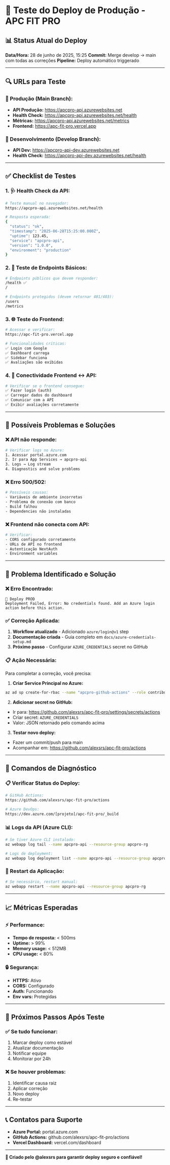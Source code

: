 # 🧪 Teste do Deploy de Produção - APC FIT PRO

## 📊 Status Atual do Deploy

**Data/Hora:** 28 de junho de 2025, 15:25
**Commit:** Merge develop → main com todas as correções
**Pipeline:** Deploy automático triggerado

---

## 🔍 URLs para Teste

### **🎯 Produção (Main Branch):**

- **API Produção:** https://apcpro-api.azurewebsites.net
- **Health Check:** https://apcpro-api.azurewebsites.net/health
- **Métricas:** https://apcpro-api.azurewebsites.net/metrics
- **Frontend:** https://apc-fit-pro.vercel.app

### **🚀 Desenvolvimento (Develop Branch):**

- **API Dev:** https://apcpro-api-dev.azurewebsites.net
- **Health Check:** https://apcpro-api-dev.azurewebsites.net/health

---

## ✅ Checklist de Testes

### **1. 🩺 Health Check da API:**

```bash
# Teste manual no navegador:
https://apcpro-api.azurewebsites.net/health

# Resposta esperada:
{
  "status": "ok",
  "timestamp": "2025-06-28T15:25:00.000Z",
  "uptime": 123.45,
  "service": "apcpro-api",
  "version": "1.0.0",
  "environment": "production"
}
```

### **2. 🔐 Teste de Endpoints Básicos:**

```bash
# Endpoints públicos que devem responder:
/health ✅
/

# Endpoints protegidos (devem retornar 401/403):
/users
/metrics
```

### **3. 🌐 Teste do Frontend:**

```bash
# Acessar e verificar:
https://apc-fit-pro.vercel.app

# Funcionalidades críticas:
✅ Login com Google
✅ Dashboard carrega
✅ Sidebar funciona
✅ Avaliações são exibidas
```

### **4. 🔗 Conectividade Frontend ↔ API:**

```bash
# Verificar se o frontend consegue:
✅ Fazer login (auth)
✅ Carregar dados do dashboard
✅ Comunicar com a API
✅ Exibir avaliações corretamente
```

---

## 🚨 Possíveis Problemas e Soluções

### **❌ API não responde:**

```bash
# Verificar logs no Azure:
1. Acessar portal.azure.com
2. Ir para App Services → apcpro-api
3. Logs → Log stream
4. Diagnostics and solve problems
```

### **❌ Erro 500/502:**

```bash
# Possíveis causas:
- Variáveis de ambiente incorretas
- Problema de conexão com banco
- Build falhou
- Dependencies não instaladas
```

### **❌ Frontend não conecta com API:**

```bash
# Verificar:
- CORS configurado corretamente
- URLs de API no frontend
- Autenticação NextAuth
- Environment variables
```

---

## 🚨 Problema Identificado e Solução

### **❌ Erro Encontrado:**

```
🎯 Deploy PROD
Deployment Failed, Error: No credentials found. Add an Azure login action before this action.
```

### **✅ Correção Aplicada:**

1. **Workflow atualizado** - Adicionado `azure/login@v1` step
2. **Documentação criada** - Guia completo em `docs/azure-credentials-setup.md`
3. **Próximo passo** - Configurar `AZURE_CREDENTIALS` secret no GitHub

### **📋 Ação Necessária:**

Para completar a correção, você precisa:

1. **Criar Service Principal no Azure:**

```bash
az ad sp create-for-rbac --name "apcpro-github-actions" --role contributor --scopes /subscriptions/[SUBSCRIPTION_ID]/resourceGroups/apcpro-rg --sdk-auth
```

2. **Adicionar secret no GitHub:**

- Ir para: https://github.com/alexsrs/apc-fit-pro/settings/secrets/actions
- Criar secret: `AZURE_CREDENTIALS`
- Valor: JSON retornado pelo comando acima

3. **Testar novo deploy:**

- Fazer um commit/push para main
- Acompanhar em: https://github.com/alexsrs/apc-fit-pro/actions

---

## 🔧 Comandos de Diagnóstico

### **📋 Verificar Status do Deploy:**

```bash
# GitHub Actions:
https://github.com/alexsrs/apc-fit-pro/actions

# Azure DevOps:
https://dev.azure.com/[projeto]/apc-fit-pro/_build
```

### **📊 Logs da API (Azure CLI):**

```bash
# Se tiver Azure CLI instalado:
az webapp log tail --name apcpro-api --resource-group apcpro-rg

# Logs de deployment:
az webapp log deployment list --name apcpro-api --resource-group apcpro-rg
```

### **🔄 Restart da Aplicação:**

```bash
# Se necessário, restart manual:
az webapp restart --name apcpro-api --resource-group apcpro-rg
```

---

## 📈 Métricas Esperadas

### **⚡ Performance:**

- **Tempo de resposta:** < 500ms
- **Uptime:** > 99%
- **Memory usage:** < 512MB
- **CPU usage:** < 80%

### **🔒 Segurança:**

- **HTTPS:** Ativo
- **CORS:** Configurado
- **Auth:** Funcionando
- **Env vars:** Protegidas

---

## 🎯 Próximos Passos Após Teste

### **✅ Se tudo funcionar:**

1. Marcar deploy como estável
2. Atualizar documentação
3. Notificar equipe
4. Monitorar por 24h

### **❌ Se houver problemas:**

1. Identificar causa raiz
2. Aplicar correção
3. Novo deploy
4. Re-testar

---

## 📞 Contatos para Suporte

- **Azure Portal:** portal.azure.com
- **GitHub Actions:** github.com/alexsrs/apc-fit-pro/actions
- **Vercel Dashboard:** vercel.com/dashboard

---

**🤖 Criado pelo @alexsrs para garantir deploy seguro e confiável!**
